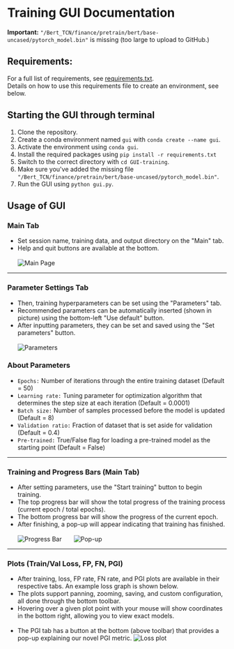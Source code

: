 # Training GUI Documentation
**Important:** `"/Bert_TCN/finance/pretrain/bert/base-uncased/pytorch_model.bin"` is missing (too large to upload to GitHub.)

## Requirements:
For a full list of requirements, see [requirements.txt](https://github.com/k78ma/GUI-training/blob/master/requirements.txt). <br>
Details on how to use this requirements file to create an environment, see below.

## Starting the GUI through terminal
1. Clone the repository.
2. Create a conda environment named `gui` with `conda create --name gui`.
3. Activate the environment using `conda gui`.
4. Install the required packages using `pip install -r requirements.txt`
4. Switch to the correct directory with `cd GUI-training`.
5. Make sure you've added the missing file `"/Bert_TCN/finance/pretrain/bert/base-uncased/pytorch_model.bin"`.
6. Run the GUI using `python gui.py`.

## Usage of GUI
### Main Tab
- Set session name, training data, and output directory on the "Main" tab.
- Help and quit buttons are available at the bottom. <br> <br>
![Main Page](https://user-images.githubusercontent.com/77073162/209293167-8c0b0e24-06e8-4141-a364-df90cf042522.png)
---
### Parameter Settings Tab
- Then, training hyperparameters can be set using the "Parameters" tab.
- Recommended parameters can be automatically inserted (shown in picture) using the bottom-left "Use default" button.
- After inputting parameters, they can be set and saved using the "Set parameters" button. <br> <br>
![Parameters](https://user-images.githubusercontent.com/77073162/209293200-cee27aa3-c119-4219-ac79-b01d8e4151c5.png)
### About Parameters
- `Epochs:` Number of iterations through the entire training dataset (Default = 50)
- `Learning rate:` Tuning parameter for optimization algorithm that determines the step size at each iteration (Default = 0.0001)
- `Batch size:` Number of samples processed before the model is updated (Default = 8)
- `Validation ratio:` Fraction of dataset that is set aside for validation (Default = 0.4)
- `Pre-trained:` True/False flag for loading a pre-trained model as the starting point (Default = False)
---
### Training and Progress Bars (Main Tab)
- After setting parameters, use the "Start training" button to begin training.
- The top progress bar will show the total progress of the training process (current epoch / total epochs).
- The bottom progress bar will show the progress of the current epoch.
- After finishing, a pop-up will appear indicating that training has finished. <br> <br>
![Progress Bar](https://user-images.githubusercontent.com/77073162/208041536-9b932eb4-a284-46f8-b933-7867b94db08a.png) &nbsp;	&nbsp;	&nbsp;	![Pop-up](https://user-images.githubusercontent.com/77073162/208041943-b6cdd719-e53d-412f-acca-b37f1ec4eb3e.png)
---
### Plots (Train/Val Loss, FP, FN, PGI)
- After training, loss, FP rate, FN rate, and PGI plots are available in their respective tabs. An example loss graph is shown below. 
- The plots support panning, zooming, saving, and custom configuration, all done through the bottom toolbar. 
- Hovering over a given plot point with your mouse will show coordinates in the bottom right, allowing you to view exact models. <br> <br>
- The PGI tab has a button at the bottom (above toolbar) that provides a pop-up explaining our novel PGI metric.
![Loss plot](https://user-images.githubusercontent.com/77073162/209293233-132dae05-cc63-48bb-9e53-13d92ae64378.png)

